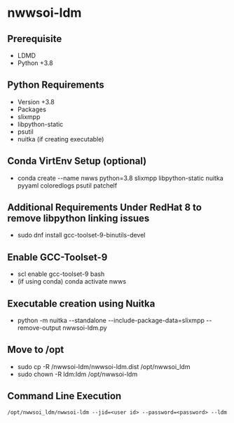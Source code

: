 # nwwsoi-ldm

## Prerequisite
* LDMD
* Python +3.8

## Python Requirements
* Version +3.8
* Packages
* slixmpp
* libpython-static
* psutil
* nuitka (if creating executable)

## Conda VirtEnv Setup (optional)
* conda create --name nwws python=3.8 slixmpp libpython-static nuitka pyyaml coloredlogs psutil patchelf

## Additional Requirements Under RedHat 8 to remove libpython linking issues
* sudo dnf install gcc-toolset-9-binutils-devel

## Enable GCC-Toolset-9
* scl enable gcc-toolset-9 bash
* (if using conda) conda activate nwws

## Executable creation using Nuitka 
* python -m nuitka --standalone --include-package-data=slixmpp --remove-output nwwsoi-ldm.py

## Move to /opt
* sudo cp -R <repository>/nwwsoi-ldm/nwwsoi-ldm.dist /opt/nwwsoi_ldm
* sudo chown -R ldm:ldm /opt/nwwsoi-ldm

## Command Line Execution 
`/opt/nwwsoi_ldm/nwwsoi-ldm --jid=<user id> --password=<password> --ldm`
